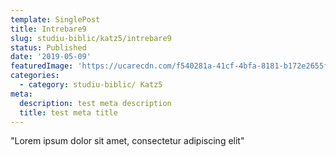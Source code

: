 ```yaml
---
template: SinglePost
title: Intrebare9
slug: studiu-biblic/katz5/intrebare9
status: Published
date: '2019-05-09'
featuredImage: 'https://ucarecdn.com/f540281a-41cf-4bfa-8181-b172e2655fba/-/crop/1632x1777/0,672/-/preview/'
categories:
  - category: studiu-biblic/ Katz5
meta:
  description: test meta description
  title: test meta title
---
```


"Lorem ipsum dolor sit amet, consectetur adipiscing elit"

